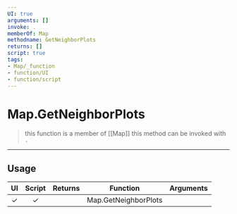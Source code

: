 ```yaml
---
UI: true
arguments: []
invoke: .
memberOf: Map
methodname: GetNeighborPlots
returns: []
script: true
tags:
- Map/_function
- function/UI
- function/script
---
```

# Map.GetNeighborPlots
> this function is a member of [[Map]]
> this method can be invoked with `.`
-----
## Usage
|  UI | Script | Returns | Function | Arguments |
|:---:|:------:|-------:|:--------:|:---------|
|✓|✓||Map.GetNeighborPlots||
